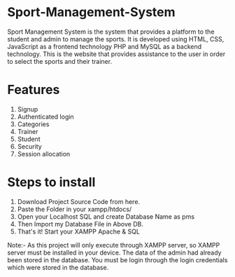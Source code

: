 # Sport-Management-System
Sport Management System is the system that provides a platform to the student and admin to manage the sports. It is developed using HTML, CSS, JavaScript as a frontend technology PHP and MySQL as a backend technology. This is the website that provides assistance to the user in order to select the sports and their trainer. 

# Features
1.	Signup
2.  Authenticated login
3.  Categories  
4.  Trainer
5.  Student
6.  Security
7.  Session allocation

# Steps to install
1. Download Project Source Code from here.
2. Paste the Folder in your xampp/htdocs/
3. Open your Localhost SQL and create Database Name as pms
4. Then Import my Database File in Above DB.
5. That's it! Start your XAMPP Apache & SQL

Note:- As this project will only execute through XAMPP server, so XAMPP server must be installed in your device. The data of the admin had already been stored in the database. You must be login through the login credentials which were stored in the database.
